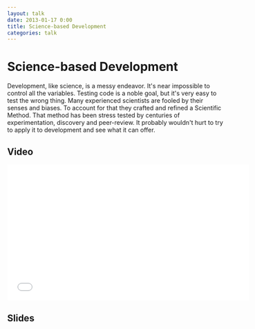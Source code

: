 ```yaml
---
layout: talk
date: 2013-01-17 0:00
title: Science-based Development
categories: talk
---
```

# Science-based Development

Development, like science, is a messy endeavor. It's near impossible to control all the variables. Testing code is a noble goal, but it's very easy to test the wrong thing. Many experienced scientists are fooled by their senses and biases. To account for that they crafted and refined a Scientific Method. That method has been stress tested by centuries of experimentation, discovery and peer-review. It probably wouldn't hurt to try to apply it to development and see what it can offer.

## Video

<iframe width="560" height="315" src="//www.youtube.com/embed/vum-FJn7kes" frameborder="0" allowfullscreen></iframe>

## Slides

<script async class="speakerdeck-embed" data-id="5e7efb8042e40130009a123139173c61" data-ratio="1.33333333333333" src="//speakerdeck.com/assets/embed.js"></script>
